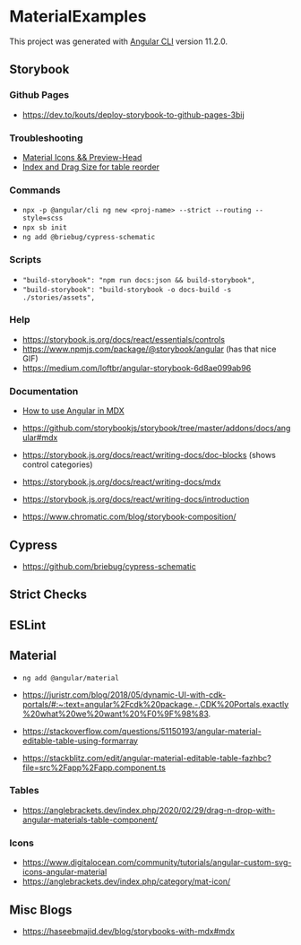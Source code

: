# MaterialExamples

This project was generated with [Angular CLI](https://github.com/angular/angular-cli) version 11.2.0.

## Storybook

### Github Pages

- https://dev.to/kouts/deploy-storybook-to-github-pages-3bij

### Troubleshooting

- [Material Icons && Preview-Head](https://github.com/storybookjs/storybook/issues/6851)
- [Index and Drag Size for table reorder](https://github.com/angular/components/issues/13770)

### Commands

- `npx -p @angular/cli ng new <proj-name> --strict --routing --style=scss`
- `npx sb init`
- `ng add @briebug/cypress-schematic`

### Scripts

- `"build-storybook": "npm run docs:json && build-storybook",`
- `"build-storybook": "build-storybook -o docs-build -s ./stories/assets",`

### Help

- https://storybook.js.org/docs/react/essentials/controls
- https://www.npmjs.com/package/@storybook/angular (has that nice GIF)
- https://medium.com/loftbr/angular-storybook-6d8ae099ab96

### Documentation

- [How to use Angular in MDX](https://github.com/storybookjs/storybook/issues/13941)
- https://github.com/storybookjs/storybook/tree/master/addons/docs/angular#mdx

- https://storybook.js.org/docs/react/writing-docs/doc-blocks (shows control categories)

- https://storybook.js.org/docs/react/writing-docs/mdx

- https://storybook.js.org/docs/react/writing-docs/introduction

- https://www.chromatic.com/blog/storybook-composition/

## Cypress

- https://github.com/briebug/cypress-schematic

## Strict Checks

## ESLint

## Material

- `ng add @angular/material`

- https://juristr.com/blog/2018/05/dynamic-UI-with-cdk-portals/#:~:text=angular%2Fcdk%20package.-,CDK%20Portals,exactly%20what%20we%20want%20%F0%9F%98%83.

- https://stackoverflow.com/questions/51150193/angular-material-editable-table-using-formarray
- https://stackblitz.com/edit/angular-material-editable-table-fazhbc?file=src%2Fapp%2Fapp.component.ts

### Tables

- https://anglebrackets.dev/index.php/2020/02/29/drag-n-drop-with-angular-materials-table-component/

### Icons

- https://www.digitalocean.com/community/tutorials/angular-custom-svg-icons-angular-material
- https://anglebrackets.dev/index.php/category/mat-icon/

## Misc Blogs

- https://haseebmajid.dev/blog/storybooks-with-mdx#mdx
